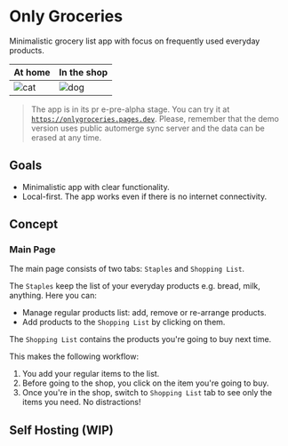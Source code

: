 # Only Groceries

Minimalistic grocery list app with focus on frequently used everyday products.

|              At home              |            In the shop                 | 
| ----------------------------------- | ----------------------------------- | 
| ![cat](https://github.com/user-attachments/assets/5d11725f-a64c-4c50-8ea8-527ea417eae3) | ![dog](https://github.com/user-attachments/assets/2322b4cb-6670-4bf2-8ec7-d0c3378df853) | 





> The app is in its pr
e-pre-alpha stage. You can try it at [`https://onlygroceries.pages.dev`](https://onlygroceries.pages.dev). Please, remember
that the demo version uses public automerge sync server and the data can be erased at any time.

## Goals

- Minimalistic app with clear functionality.
- Local-first. The app works even if there is no internet connectivity.

## Concept

### Main Page

The main page consists of two tabs: `Staples` and `Shopping List`.

The `Staples` keep the list of your everyday products e.g. bread, milk, anything. Here you can:

- Manage regular products list: add, remove or re-arrange products.
- Add products to the `Shopping List` by clicking on them.

The `Shopping List` contains the products you're going to buy next time.

This makes the following workflow:

1. You add your regular items to the list.
2. Before going to the shop, you click on the item you're going to buy.
3. Once you're in the shop, switch to `Shopping List` tab to see only the items you need. No distractions!

## Self Hosting (WIP)
